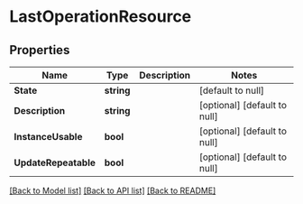 # LastOperationResource

## Properties
Name | Type | Description | Notes
------------ | ------------- | ------------- | -------------
**State** | **string** |  | [default to null]
**Description** | **string** |  | [optional] [default to null]
**InstanceUsable** | **bool** |  | [optional] [default to null]
**UpdateRepeatable** | **bool** |  | [optional] [default to null]

[[Back to Model list]](../README.md#documentation-for-models) [[Back to API list]](../README.md#documentation-for-api-endpoints) [[Back to README]](../README.md)

